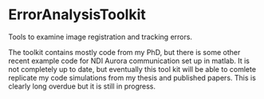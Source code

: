 ErrorAnalysisToolkit
====================

Tools to examine image registration and tracking errors.

The toolkit contains mostly code from my PhD, but there is some other recent example code for NDI Aurora communication set up in matlab.  It is not completely up to date, but eventually this tool kit will be able to comlete replicate my code simulations from my thesis and published papers.  This is clearly long overdue but it is still in progress.
